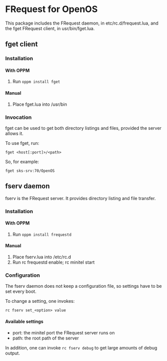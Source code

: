 # FRequest for OpenOS

This package includes the FRequest daemon, in etc/rc.d/frequest.lua, and the fget FRequest client, in usr/bin/fget.lua.

## fget client

### Installation

#### With OPPM

1. Run `oppm install fget`

#### Manual

1. Place fget.lua into /usr/bin

### Invocation

fget can be used to get both directory listings and files, provided the server allows it.

To use fget, run:

```
fget <host[:port]>/<path>
```

So, for example:

```
fget sks-srv:70/OpenOS
```

## fserv daemon

fserv is the FRequest server. It provides directory listing and file transfer.

### Installation

#### With OPPM

1. Run `oppm install frequestd`

#### Manual

1. Place fserv.lua into /etc/rc.d
2. Run rc frequestd enable; rc minitel start

### Configuration

The fserv daemon does not keep a configuration file, so settings have to be set every boot.

To change a setting, one invokes:

`rc fserv set_<option> value`

#### Available settings

- port: the minitel port the FRequest server runs on
- path: the root path of the server

In addition, one can invoke `rc fserv debug` to get large amounts of debug output.
